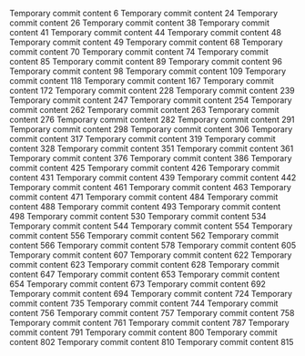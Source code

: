 Temporary commit content 6
Temporary commit content 24
Temporary commit content 26
Temporary commit content 38
Temporary commit content 41
Temporary commit content 44
Temporary commit content 48
Temporary commit content 49
Temporary commit content 68
Temporary commit content 70
Temporary commit content 74
Temporary commit content 85
Temporary commit content 89
Temporary commit content 96
Temporary commit content 98
Temporary commit content 109
Temporary commit content 118
Temporary commit content 167
Temporary commit content 172
Temporary commit content 228
Temporary commit content 239
Temporary commit content 247
Temporary commit content 254
Temporary commit content 262
Temporary commit content 263
Temporary commit content 276
Temporary commit content 282
Temporary commit content 291
Temporary commit content 298
Temporary commit content 306
Temporary commit content 317
Temporary commit content 319
Temporary commit content 328
Temporary commit content 351
Temporary commit content 361
Temporary commit content 376
Temporary commit content 386
Temporary commit content 425
Temporary commit content 426
Temporary commit content 431
Temporary commit content 439
Temporary commit content 442
Temporary commit content 461
Temporary commit content 463
Temporary commit content 471
Temporary commit content 484
Temporary commit content 488
Temporary commit content 493
Temporary commit content 498
Temporary commit content 530
Temporary commit content 534
Temporary commit content 544
Temporary commit content 554
Temporary commit content 556
Temporary commit content 562
Temporary commit content 566
Temporary commit content 578
Temporary commit content 605
Temporary commit content 607
Temporary commit content 622
Temporary commit content 623
Temporary commit content 628
Temporary commit content 647
Temporary commit content 653
Temporary commit content 654
Temporary commit content 673
Temporary commit content 692
Temporary commit content 694
Temporary commit content 724
Temporary commit content 735
Temporary commit content 744
Temporary commit content 756
Temporary commit content 757
Temporary commit content 758
Temporary commit content 761
Temporary commit content 787
Temporary commit content 791
Temporary commit content 800
Temporary commit content 802
Temporary commit content 810
Temporary commit content 815
